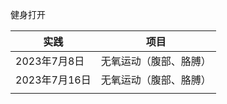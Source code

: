 健身打开

| 实践          | 项目                   |
| ------------- | ---------------------- |
| 2023年7月8日  | 无氧运动（腹部、胳膊） |
| 2023年7月16日 | 无氧运动（腹部、胳膊） |
|               |                        |

